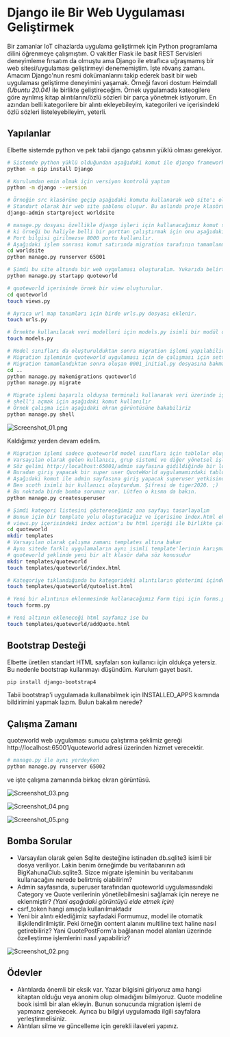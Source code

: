 # Django ile Bir Web Uygulaması Geliştirmek

Bir zamanlar IoT cihazlarda uygulama geliştirmek için Python programlama dilini öğrenmeye çalışmıştım. O vakitler Flask ile basit REST Servisleri deneyimleme fırsatım da olmuştu ama Django ile etraflıca uğraşmamış bir web sitesi/uygulaması geliştirmeyi denememiştim. İşte rövanş zamanı. Amacım Django'nun resmi dokümanlarını takip ederek basit bir web uygulaması geliştirme deneyimini yaşamak. Örneği favori dostum Heimdall _(Ubuntu 20.04)_ ile birlikte geliştireceğim. Örnek uygulamada kateogilere göre ayrılmış kitap alıntılarını/özlü sözleri bir parça yönetmek istiyorum. En azından belli kategorilere bir alıntı ekleyebileyim, kategorileri ve içerisindeki özlü sözleri listeleyebileyim, yeterli. 

## Yapılanlar

Elbette sistemde python ve pek tabii django çatısının yüklü olması gerekiyor.

```bash
# Sistemde python yüklü olduğundan aşağıdaki komut ile django framework'ü yükledim
python -m pip install Django

# Kurulumdan emin olmak için versiyon kontrolü yaptım
python -m django --version

# Örneğin src klasörüne geçip aşağıdaki komutu kullanarak web site'ı oluşturdum(Project olarak düşünelim)
# Standart olarak bir web site şablonu oluşur. Bu aslında proje klasörüdür. Web Site gibi düşünürsek içinde birden fazla web application içerebilir
django-admin startproject worldsite

# manage.py dosyası özellikle django işleri için kullanacağımız komut satırı programıdır
# ki örneği bu haliyle belli bir porttan çalıştırmak için onu aşağıdaki gibi kullanmak yeterlidir.
# Port bilgisi girilmezse 8000 portu kullanılır.
# Aşağıdaki işlem sonrası komut satırında migration tarafının tamamlanmadığı(model oluşturduktan sonra migrate yaparız) uyarısı ile birlikte http://localhost:65001 adresinde uzaya doğru hareket eden bir roket figürü görülmelidir ;)
cd worldsite
python manage.py runserver 65001

# Şimdi bu site altında bir web uygulaması oluşturalım. Yukarıda belirtmiştim. Site birden fazla web uygulaması içerebilir ve herbirinin konfigurasyon yönetimi buradan yapılabilir
python manage.py startapp quoteworld

# quoteworld içerisinde örnek bir view oluşturulur.
cd quoteworld
touch views.py

# Ayrıca url map tanımları için birde urls.py dosyası eklenir.
touch urls.py

# Örnekte kullanılacak veri modelleri için models.py isimli bir modül oluşturuyoruz.
touch models.py

# Model sınıfları da oluşturulduktan sonra migration işlemi yapılabilir
# Migration işleminin quoteworld uygulaması için de çalışması için settings.py'de bildirim yapılmıştır.
# Migration tamamlandıktan sonra oluşan 0001_initial.py dosyasına bakmayı ve BigKahunaClub.sqlite3 veri tabanını incelmeyi unutmayın.
cd ..
python manage.py makemigrations quoteworld
python manage.py migrate

# Migrate işlemi başarılı olduysa terminali kullanarak veri üzerinde işlemler yapabiliriz de
# shell'i açmak için aşağıdaki komut kullanılır
# Örnek çalışma için aşağıdaki ekran görüntüsüne bakabiliriz
python manage.py shell
```

![Screenshot_01.png](./assets/Screenshot_01.png)

Kaldığımız yerden devam edelim.

```bash
# Migration işlemi sadece quoteworld model sınıfları için tablolar oluşturmaz.
# Varsayılan olarak gelen kullanıcı, grup sistemi ve diğer yönetsel işler (session management vs) için de gerekli tabloları üretir.
# Söz gelimi http://localhost:65001/admin sayfasına gidildiğinde bir login ekranı ile karşılaşırız.
# Buradan giriş yapacak bir super user QuoteWorld uygulamamızdaki tablolarda CRUD işlemleri de yapabilir. 
# Aşağıdaki komut ile admin sayfasına giriş yapacak superuser yetkisinde bir kullanıcı oluşturabiliriz.
# Ben scoth isimli bir kullanıcı oluşturdum. Şifresi de tiger2020. ;)
# Bu noktada birde bomba sorumuz var. Lütfen o kısma da bakın.
python manage.py createsuperuser

# Şimdi kategori listesini göstereceğimiz ana sayfayı tasarlayalım
# Bunun için bir template yolu oluşturacağız ve içerisine index.html ekleyeceğiz
# views.py içerisindeki index action'ı bu html içeriği ile birlikte çalışacak
cd quoteworld
mkdir templates
# Varsayılan olarak çalışma zamanı templates altına bakar
# Aynı sitede farklı uygulamaların aynı isimli template'lerinin karışmaması için
# quoteworld şeklinde yeni bir alt klasör daha söz konusudur
mkdir templates/quoteworld
touch templates/quoteworld/index.html

# Kategoriye tıklandığında bu kategorideki alıntıların gösterimi içinde aşağıdaki sayfayı kullanacağız
touch templates/quoteworld/qutoelist.html

# Yeni bir alıntının eklenmesinde kullanacağımız Form tipi için forms.py dosyasını kullanacağız
touch forms.py

# Yeni altının ekleneceği html sayfamız ise bu
touch templates/quoteworld/addQuote.html
```

## Bootstrap Desteği

Elbette üretilen standart HTML sayfaları son kullanıcı için oldukça yetersiz. Bu nedenle bootstrap kullanmayı düşündüm. Kurulum gayet basit.

```bash
pip install django-bootstrap4
```

Tabii bootstrap'i uygulamada kullanabilmek için INSTALLED_APPS kısmında bildirimini yapmak lazım. Bulun bakalım nerede?

## Çalışma Zamanı

quoteworld web uygulaması sunucu çalıştırma şeklimiz gereği http://localhost:65001/quoteworld adresi üzerinden hizmet verecektir. 

```bash
# manage.py ile aynı yerdeyken
python manage.py runserver 65002
```

ve işte çalışma zamanında birkaç ekran görüntüsü.

![Screenshot_03.png](./assets/Screenshot_03.png)

![Screenshot_04.png](./assets/Screenshot_04.png)

![Screenshot_05.png](./assets/Screenshot_05.png)

## Bomba Sorular

- Varsayılan olarak gelen Sqlite desteğine istinaden db.sqlite3 isimli bir dosya veriliyor. Lakin benim örneğimde bu veritabanının adı BigKahunaClub.sqlite3. Sizce migrate işleminin bu veritabanını kullanacağını nerede belirtmiş olabilirim?
- Admin sayfasında, superuser tarafından quoteworld uygulamasındaki Category ve Quote verilerinin yönetilebilmesini sağlamak için nereye ne eklenmiştir? _(Yani aşağıdaki görüntüyü elde etmek için)_
- csrf_token hangi amaçla kullanılmaktadır
- Yeni bir alıntı eklediğimiz sayfadaki Formumuz, model ile otomatik ilişkilendirilmiştir. Peki örneğin content alanını multiline text haline nasıl getirebiliriz? Yani QuotePostForm'a bağlanan model alanları üzerinde özelleştirme işlemlerini nasıl yapabiliriz?

![Screenshot_02.png](./assets/Screenshot_02.png)

## Ödevler

- Alıntılarda önemli bir eksik var. Yazar bilgisini giriyoruz ama hangi kitaptan olduğu veya anonim olup olmadığını bilmiyoruz. Quote modeline book isimli bir alan ekleyin. Bunun sonucunda migration işlemi de yapmanız gerekecek. Ayrıca bu bilgiyi uygulamada ilgili sayfalara yerleştirmelisiniz.
- Alıntıları silme ve güncelleme için gerekli ilaveleri yapınız.